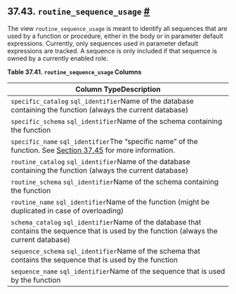 ## 37.43. `routine_sequence_usage` [#](#INFOSCHEMA-ROUTINE-SEQUENCE-USAGE)

The view `routine_sequence_usage` is meant to identify all sequences that are used by a function or procedure, either in the body or in parameter default expressions. Currently, only sequences used in parameter default expressions are tracked. A sequence is only included if that sequence is owned by a currently enabled role.

**Table 37.41. `routine_sequence_usage` Columns**

| Column TypeDescription                                                                                                                                     |
| ---------------------------------------------------------------------------------------------------------------------------------------------------------- |
| `specific_catalog` `sql_identifier`Name of the database containing the function (always the current database)                                              |
| `specific_schema` `sql_identifier`Name of the schema containing the function                                                                               |
| `specific_name` `sql_identifier`The “specific name” of the function. See [Section 37.45](infoschema-routines.html "37.45. routines") for more information. |
| `routine_catalog` `sql_identifier`Name of the database containing the function (always the current database)                                               |
| `routine_schema` `sql_identifier`Name of the schema containing the function                                                                                |
| `routine_name` `sql_identifier`Name of the function (might be duplicated in case of overloading)                                                           |
| `schema_catalog` `sql_identifier`Name of the database that contains the sequence that is used by the function (always the current database)                |
| `sequence_schema` `sql_identifier`Name of the schema that contains the sequence that is used by the function                                               |
| `sequence_name` `sql_identifier`Name of the sequence that is used by the function                                                                          |